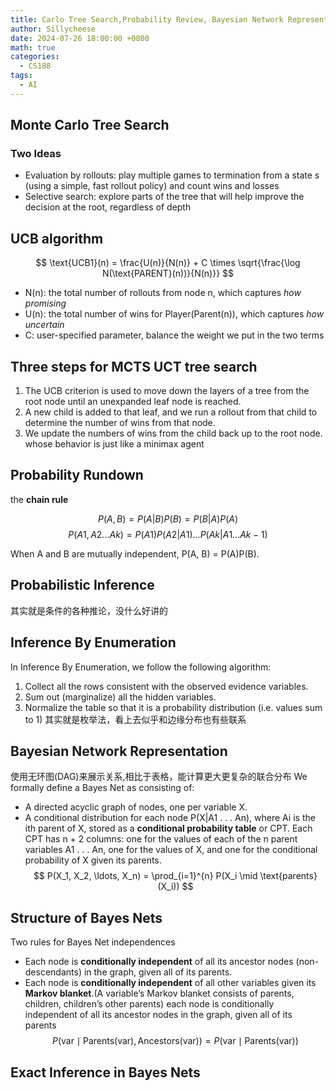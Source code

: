 ```yaml
---
title: Carlo Tree Search,Probability Review, Bayesian Network Representation
author: Sillycheese
date: 2024-07-26 18:00:00 +0800
math: true
categories:
  - CS188
tags:
  - AI
---
```


## Monte Carlo Tree Search

### Two Ideas

- Evaluation by rollouts: play multiple games to termination from 
  a state s (using a simple, fast rollout policy) and count wins and 
  losses
- Selective search: explore parts of the tree that will help improve 
  the decision at the root, regardless of depth

## UCB algorithm

$$
\text{UCB1}(n) = \frac{U(n)}{N(n)} + C \times \sqrt{\frac{\log N(\text{PARENT}(n))}{N(n)}}
$$

- N(n): the total number of rollouts from node n, which captures *how promising*
- U(n): the total number of wins for Player(Parent(n)), which captures *how uncertain*
- C: user-specified parameter, balance the weight we put in the two terms

## Three steps for MCTS UCT tree search

1. The UCB criterion is used to move down the layers of a tree from the root node until an unexpanded leaf node is reached.
2. A new child is added to that leaf, and we run a rollout from that child to determine the number of wins from that node.
3. We update the numbers of wins from the child back up to the root node.
whose behavior is just like a minimax agent
## Probability Rundown

the **chain rule**

$$
P(A, B) = P(A|B)P(B) = P(B|A)P(A)
$$
$$
P(A1, A2...Ak) = P(A1)P(A2|A1)...P(Ak|A1...Ak−1)
$$

When A and B are mutually independent, P(A, B) = P(A)P(B).
## Probabilistic Inference

其实就是条件的各种推论，没什么好讲的
##  Inference By Enumeration

In Inference By Enumeration, we follow the following algorithm:
1. Collect all the rows consistent with the observed evidence variables.
2. Sum out (marginalize) all the hidden variables. 
3. Normalize the table so that it is a probability distribution (i.e. values sum to 1)
其实就是枚举法，看上去似乎和边缘分布也有些联系

## Bayesian Network Representation

使用无环图(DAG)来展示关系,相比于表格，能计算更大更复杂的联合分布
We formally define a Bayes Net as consisting of:
- A directed acyclic graph of nodes, one per variable X. 
- A conditional distribution for each node P(X|A1 . . . An), where Ai is the ith parent of X, stored as a **conditional probability table** or CPT. Each CPT has n + 2 columns: one for the values of each of the n parent variables A1 . . . An, one for the values of X, and one for the conditional probability of X given its parents.
$$
P(X_1, X_2, \ldots, X_n) = \prod_{i=1}^{n} P(X_i \mid \text{parents}(X_i))
$$
## Structure of Bayes Nets
Two rules for Bayes Net independences
- Each node is **conditionally independent** of all its ancestor nodes (non-descendants) in the graph, given all of its parents.
- Each node is **conditionally independent** of all other variables given its **Markov blanket**.(A variable’s Markov blanket consists of parents, children, children’s other parents)
each node is conditionally independent of all its ancestor nodes in the graph, given all of its parents
$$
P(\text{var} \mid \text{Parents}(\text{var}), \text{Ancestors}(\text{var})) = P(\text{var} \mid \text{Parents}(\text{var}))
$$
## Exact Inference in Bayes Nets
